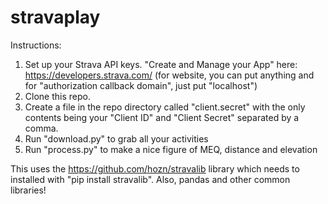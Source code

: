 # stravaplay

Instructions:

1) Set up your Strava API keys. "Create and Manage your App" here: https://developers.strava.com/ (for website, you can put anything and for "authorization callback domain", just put "localhost")
2) Clone this repo.
3) Create a file in the repo directory called "client.secret" with the only contents being your "Client ID" and "Client Secret" separated by a comma.
4) Run "download.py" to grab all your activities
5) Run "process.py" to make a nice figure of MEQ, distance and elevation

This uses the https://github.com/hozn/stravalib library which needs to installed with "pip install stravalib". Also, pandas and other common libraries!
